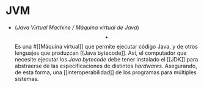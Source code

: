 # JVM

- (_Java Virtual Machine / Máquina virtual de Java_) $$\bullet$$ Es una #[[Máquina virtual]] que permite ejecutar código Java, y de otros lenguajes que produzcan [[Java bytecode]]. Así, el computador que necesite ejecutar los _Java bytecode_ debe tener instalado el [[JDK]] para abstraerse de las especificaciones de distintos _hardwares_. Asegurando, de esta forma, una [[interoperabilidad]] de los programas para múltiples sistemas.
